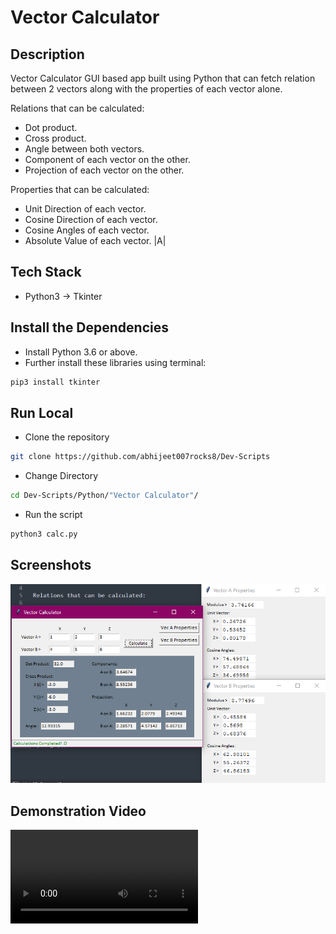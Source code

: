 # Vector Calculator

## Description

Vector Calculator GUI based app built using Python that can fetch relation between 2 vectors along with the properties of each vector alone.

Relations that can be calculated:

* Dot product.
* Cross product.
* Angle between both vectors.
* Component of each vector on the other.
* Projection of each vector on the other.

Properties that can be calculated:

* Unit Direction of each vector.
* Cosine Direction of each vector.
* Cosine Angles of each vector.
* Absolute Value of each vector. |A|

## Tech Stack

* Python3 -> Tkinter

## Install the Dependencies

* Install Python 3.6 or above.
* Further install these libraries using terminal:

```bash
pip3 install tkinter
```

## Run Local

* Clone the repository

```bash
git clone https://github.com/abhijeet007rocks8/Dev-Scripts
```

* Change Directory

```bash
cd Dev-Scripts/Python/"Vector Calculator"/
```

* Run the script

```bash
python3 calc.py
```

## Screenshots

![image](./documents/Capture.PNG)

## Demonstration Video


![](./documents/explanation.mp4)
